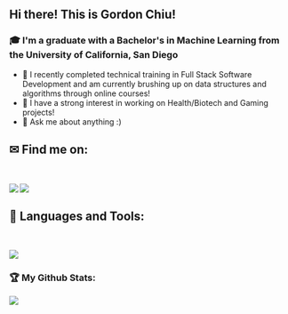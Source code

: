 ## Hi there! This is Gordon Chiu!
<div>
<!-- <img src="https://visitor-badge.laobi.icu/badge?page_id=gordon1213.gordon1213"/> <span><img src="https://img.shields.io/github/followers/gordon1213?label=Followers&logo=Github"/></span>
</div> -->

### 🎓 I'm a graduate with a Bachelor's in Machine Learning from the University of California, San Diego
- 🌱 I recently completed technical training in Full Stack Software Development and am currently brushing up on data structures and algorithms through online courses! 
- 👯 I have a strong interest in working on Health/Biotech and Gaming projects!
- 💬 Ask me about anything :)

## ✉ Find me on:
<br />
<p align="left">
 <a href="https://www.linkedin.com/in/gordon-chiu" target="_blank" rel="noopener noreferrer"> 
 <img src='https://img.shields.io/badge/LinkedIn-0077B5?style=for-the-badge&logo=linkedin&logoColor=white' align='left' />
 </a>
 <a href="mailto:gpchiu1213@gmail.com"> 
  <img src='https://img.shields.io/badge/Gmail-D14836?style=for-the-badge&logo=gmail&logoColor=white' align='left' />
 </a>
</p>
<br/>
 
## 🧰 Languages and Tools:
<br />
<p align="left">
  <a href="https://skillicons.dev">
    <img src="https://skillicons.dev/icons?i=js,html,css,jquery,react,bootstrap,express,babel,jest,vscode,bash,git,github,ai,linux,aws,mongodb,mysql,nextjs,nodejs,postman,sequelize,webpack" />
  </a>
</p>

<h3>🏆 My Github Stats:</h3>

<div>
<a href="https://github-readme-stats.vercel.app/api?username=gordon1213&theme=tokyonight">
  <img  align="left" src="https://github-readme-stats.vercel.app/api?username=gordon1213&count_private=true&show_icons=true&theme=tokyonight" />
</a>
<!-- <a href="https://github-readme-stats.vercel.app/api/top-langs/?username=gordon1213&hide=php&theme=cobalt">
  <img align="left" src="https://github-readme-stats.vercel.app/api/top-langs/?username=gordon1213&hide=php&theme=cobalt" />
</a> -->
</div>

<!--
**gordon1213/gordon1213** is a ✨ _special_ ✨ repository because its `README.md` (this file) appears on your GitHub profile.

Here are some ideas to get you started:

- 🔭 I’m currently working on ...
- 🌱 I’m currently learning ...
- 👯 I’m looking to collaborate on ...
- 🤔 I’m looking for help with ...
- 💬 Ask me about ...
- 📫 How to reach me: ...
- 😄 Pronouns: ...
- ⚡ Fun fact: ...
-->
